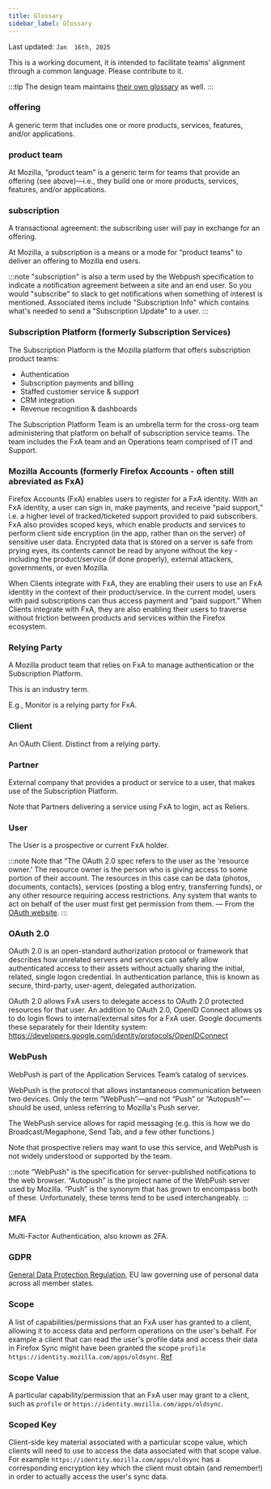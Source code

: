 ```yaml
---
title: Glossary
sidebar_label: Glossary
---
```


Last updated: `Jan  16th, 2025`

This is a working document, it is intended to facilitate teams’ alignment through a common language. Please contribute to it.

:::tip
The design team maintains [their own glossary](https://acorn.firefox.com/latest/content/word-list/mozilla-accounts-9UwXB5P1) as well.
:::


### offering
A generic term that includes one or more products, services, features, and/or applications.

### product team
At Mozilla, “product team” is a generic term for teams that provide an offering (see above)—i.e., they build one or more products, services, features, and/or applications.

### subscription
A transactional agreement: the subscribing user will pay in exchange for an offering.

At Mozilla, a subscription is a means or a mode for “product teams” to deliver an offering to Mozilla end users.

:::note
"subscription" is also a term used by the Webpush specification to indicate a notification agreement between a site and an end user.  So you would "subscribe" to slack to get notifications when something of interest is mentioned. Associated items include "Subscription Info" which contains what's needed to send a "Subscription Update" to a user.
:::

### Subscription Platform (formerly Subscription Services)
The Subscription Platform is the Mozilla platform that offers subscription product teams:
- Authentication
- Subscription payments and billing
- Staffed customer service & support
- CRM integration
- Revenue recognition & dashboards

The Subscription Platform Team is an umbrella term for the cross-org team administering that platform on behalf of subscription service teams. The team includes the FxA team and an Operations team comprised of IT and Support.

### Mozilla Accounts (formerly Firefox Accounts - often still abreviated as FxA)
Firefox Accounts (FxA) enables users to register for a FxA identity. With an FxA identity, a user can sign in, make payments, and receive “paid support,” i.e. a higher level of tracked/ticketed support provided to paid subscribers. FxA also provides scoped keys, which enable products and services to perform client side encryption (in the app, rather than on the server) of sensitive user data. Encrypted data that is stored on a server is safe from prying eyes, its contents cannot be read by anyone without the key - including the product/service (if done properly), external attackers, governments, or even Mozilla.

When Clients integrate with FxA, they are enabling their users to use an FxA identity in the context of their product/service. In the current model, users with paid subscriptions can thus access payment and “paid support.” When Clients integrate with FxA, they are also enabling their users to traverse without friction between products and services within the Firefox ecosystem.

### Relying Party
A Mozilla product team that relies on FxA to manage authentication or the Subscription Platform.

This is an industry term.

E.g., Monitor is a relying party for FxA.

### Client
An OAuth Client. Distinct from a relying party.

### Partner
External company that provides a product or service to a user, that makes use of the Subscription Platform.

Note that Partners delivering a service using FxA to login, act as Reliers.

### User
The User is a prospective or current FxA holder.

:::note 
Note that “The OAuth 2.0 spec refers to the user as the ‘resource owner.’ The resource owner is the person who is giving access to some portion of their account. The resources in this case can be data (photos, documents, contacts), services (posting a blog entry, transferring funds), or any other resource requiring access restrictions. Any system that wants to act on behalf of the user must first get permission from them. — From the [OAuth website](https://www.oauth.com/oauth2-servers/definitions/).
:::

### OAuth 2.0
OAuth 2.0 is an open-standard authorization protocol or framework that describes how unrelated servers and services can safely allow authenticated access to their assets without actually sharing the initial, related, single logon credential. In authentication parlance, this is known as secure, third-party, user-agent, delegated authorization.

OAuth 2.0 allows FxA users to delegate access to OAuth 2.0 protected resources for that user. An addition to OAuth 2.0, OpenID Connect allows us to do login flows to internal/external sites for a FxA user. Google documents these separately for their Identity system: https://developers.google.com/identity/protocols/OpenIDConnect

### WebPush
WebPush is part of the Application Services Team’s catalog of services.

WebPush is the protocol that allows instantaneous communication between two devices. Only the term “WebPush”—and not “Push” or “Autopush”—should be used, unless referring to Mozilla's Push server.

The WebPush service allows for rapid messaging (e.g. this is how we do Broadcast/Megaphone, Send Tab, and a few other functions.)

Note that prospective reliers may want to use this service, and WebPush is not widely understood or supported by the team.

:::note
“WebPush” is the specification for server-published notifications to the web browser. “Autopush” is the project name of the WebPush server used by Mozilla. “Push” is the synonym that has grown to encompass both of these. Unfortunately, these terms tend to be used interchangeably.
:::

### MFA
Multi-Factor Authentication, also known as 2FA.

### GDPR
[General Data Protection Regulation](https://commission.europa.eu/law/law-topic/data-protection/rules-business-and-organisations_en), EU law governing use of personal data across all member states.

### Scope
A list of capabilities/permissions that an FxA user has granted to a client, allowing it to access data and perform operations on the user's behalf. For example a client that can read the user's profile data and access their data in Firefox Sync might have been granted the scope `profile https://identity.mozilla.com/apps/oldsync`. [Ref](/reference/oauth-details#oauth-scopes)

### Scope Value
A particular capability/permission that an FxA user may grant to a client, such as `profile` or `https://identity.mozilla.com/apps/oldsync`.

### Scoped Key
Client-side key material associated with a particular scope value, which clients will need to use to access the data associated with that scope value. For example `https://identity.mozilla.com/apps/oldsync` has a corresponding encryption key which the client must obtain (and remember!) in order to actually access the user's sync data.